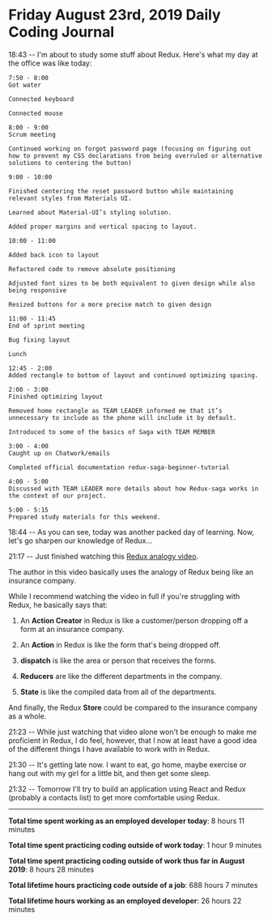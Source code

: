 # Friday August 23rd, 2019 Daily Coding Journal

18:43 -- I'm about to study some stuff about Redux. Here's what my day at the office was like today:
```
7:50 - 8:00
Got water

Connected keyboard

Connected mouse

8:00 - 9:00
Scrum meeting

Continued working on forgot password page (focusing on figuring out how to prevent my CSS declarations from being overruled or alternative solutions to centering the button)

9:00 - 10:00

Finished centering the reset password button while maintaining relevant styles from Materials UI.

Learned about Material-UI’s styling solution.

Added proper margins and vertical spacing to layout.

10:00 - 11:00

Added back icon to layout

Refactored code to remove absolute positioning

Adjusted font sizes to be both equivalent to given design while also being responsive

Resized buttons for a more precise match to given design

11:00 - 11:45
End of sprint meeting

Bug fixing layout

Lunch

12:45 - 2:00
Added rectangle to bottom of layout and continued optimizing spacing.

2:00 - 3:00
Finished optimizing layout

Removed home rectangle as TEAM LEADER informed me that it’s unnecessary to include as the phone will include it by default.

Introduced to some of the basics of Saga with TEAM MEMBER

3:00 - 4:00
Caught up on Chatwork/emails

Completed official documentation redux-saga-beginner-tutorial

4:00 - 5:00
Discussed with TEAM LEADER more details about how Redux-saga works in the context of our project.

5:00 - 5:15
Prepared study materials for this weekend.
```
18:44 -- As you can see, today was another packed day of learning. Now, let's go sharpen our knowledge of Redux...

21:17 -- Just finished watching this [Redux analogy video](https://www.youtube.com/watch?v=3sjMRS1gJys).

The author in this video basically uses the analogy of Redux being like an insurance company. 

While I recommend watching the video in full if you're struggling with Redux, he basically says that:

1. An **Action Creator** in Redux is like a customer/person dropping off a form at an insurance company.

1. An **Action** in Redux is like the form that's being dropped off.

1. **dispatch** is like the area or person that receives the forms.

1. **Reducers** are like the different departments in the company.

1. **State** is like the compiled data from all of the departments.

And finally, the Redux **Store** could be compared to the insurance company as a whole.

21:23 -- While just watching that video alone won't be enough to make me proficient in Redux, I do feel, however, that I now at least have a good idea of the different things I have available to work with in Redux.

21:30 -- It's getting late now. I want to eat, go home, maybe exercise or hang out with my girl for a little bit, and then get some sleep.

21:32 -- Tomorrow I'll try to build an application using React and Redux (probably a contacts list) to get more comfortable using Redux.


___
**Total time spent working as an employed developer today**: 8 hours 11 minutes


**Total time spent practicing coding outside of work today**: 1 hour 9 minutes

**Total time spent practicing coding outside of work thus far in August 2019**: 8 hours 28 minutes

**Total lifetime hours practicing code outside of a job**: 688 hours 7 minutes

**Total lifetime hours working as an employed developer**: 26 hours 22 minutes